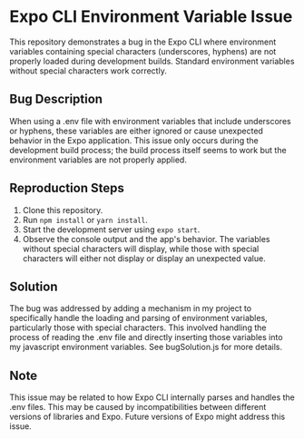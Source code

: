 # Expo CLI Environment Variable Issue

This repository demonstrates a bug in the Expo CLI where environment variables containing special characters (underscores, hyphens) are not properly loaded during development builds.  Standard environment variables without special characters work correctly.

## Bug Description

When using a .env file with environment variables that include underscores or hyphens, these variables are either ignored or cause unexpected behavior in the Expo application. This issue only occurs during the development build process; the build process itself seems to work but the environment variables are not properly applied.

## Reproduction Steps

1. Clone this repository.
2. Run `npm install` or `yarn install`.
3. Start the development server using `expo start`.
4. Observe the console output and the app's behavior.  The variables without special characters will display, while those with special characters will either not display or display an unexpected value.

## Solution

The bug was addressed by adding a mechanism in my project to specifically handle the loading and parsing of environment variables, particularly those with special characters. This involved handling the process of reading the .env file and directly inserting those variables into my javascript environment variables.  See bugSolution.js for more details.

## Note

This issue may be related to how Expo CLI internally parses and handles the .env files. This may be caused by incompatibilities between different versions of libraries and Expo. Future versions of Expo might address this issue.
